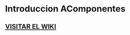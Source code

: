 # Introduccion AComponentes
## [VISITAR EL WIKI](https://github.com/como-quesito/IntroduccionAComponentes/wiki)
